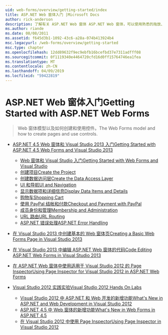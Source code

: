 ```yaml
---
uid: web-forms/overview/getting-started/index
title: ASP.NET Web 窗体入门 |Microsoft Docs
author: rick-anderson
description: 了解有关 ASP.NET Web 窗体 ASP.NET Web 窗体，可以使用熟悉的拖放、 事件驱动模型生成动态网站。 设计图面和 hund...
ms.author: riande
ms.date: 08/08/2011
ms.assetid: f645d3b1-1092-43c6-a28a-074b413924b4
msc.legacyurl: /web-forms/overview/getting-started
msc.type: chapter
ms.openlocfilehash: 12dd89632f9ec9ebfb16bcefbd37e7311adfff08
ms.sourcegitcommit: 0f1119340e4464720cfd16d0ff15764746ea1fea
ms.translationtype: MT
ms.contentlocale: zh-CN
ms.lasthandoff: 04/09/2019
ms.locfileid: "59422819"
---
```

# <a name="getting-started-with-aspnet-web-forms"></a><span data-ttu-id="ca3a7-104">ASP.NET Web 窗体入门</span><span class="sxs-lookup"><span data-stu-id="ca3a7-104">Getting Started with ASP.NET Web Forms</span></span>

> <span data-ttu-id="ca3a7-105">Web 窗体模型以及如何创建和使用控件。</span><span class="sxs-lookup"><span data-stu-id="ca3a7-105">The Web Forms model and how to create pages and use controls.</span></span>


- [<span data-ttu-id="ca3a7-106">ASP.NET 4.5 Web 窗体和 Visual Studio 2013 入门</span><span class="sxs-lookup"><span data-stu-id="ca3a7-106">Getting Started with ASP.NET 4.5 Web Forms and Visual Studio 2013</span></span>](getting-started-with-aspnet-45-web-forms/index.md)

    - [<span data-ttu-id="ca3a7-107">Web 窗体和 Visual Studio 入门</span><span class="sxs-lookup"><span data-stu-id="ca3a7-107">Getting Started with Web Forms and Visual Studio</span></span>](getting-started-with-aspnet-45-web-forms/introduction-and-overview.md)
    - [<span data-ttu-id="ca3a7-108">创建项目</span><span class="sxs-lookup"><span data-stu-id="ca3a7-108">Create the Project</span></span>](getting-started-with-aspnet-45-web-forms/create-the-project.md)
    - [<span data-ttu-id="ca3a7-109">创建数据访问层</span><span class="sxs-lookup"><span data-stu-id="ca3a7-109">Create the Data Access Layer</span></span>](getting-started-with-aspnet-45-web-forms/create_the_data_access_layer.md)
    - [<span data-ttu-id="ca3a7-110">UI 和导航</span><span class="sxs-lookup"><span data-stu-id="ca3a7-110">UI and Navigation</span></span>](getting-started-with-aspnet-45-web-forms/ui_and_navigation.md)
    - [<span data-ttu-id="ca3a7-111">显示数据项和详细信息</span><span class="sxs-lookup"><span data-stu-id="ca3a7-111">Display Data Items and Details</span></span>](getting-started-with-aspnet-45-web-forms/display_data_items_and_details.md)
    - [<span data-ttu-id="ca3a7-112">购物车</span><span class="sxs-lookup"><span data-stu-id="ca3a7-112">Shopping Cart</span></span>](getting-started-with-aspnet-45-web-forms/shopping-cart.md)
    - [<span data-ttu-id="ca3a7-113">使用 PayPal 结帐和付款</span><span class="sxs-lookup"><span data-stu-id="ca3a7-113">Checkout and Payment with PayPal</span></span>](getting-started-with-aspnet-45-web-forms/checkout-and-payment-with-paypal.md)
    - [<span data-ttu-id="ca3a7-114">成员身份和管理</span><span class="sxs-lookup"><span data-stu-id="ca3a7-114">Membership and Administration</span></span>](getting-started-with-aspnet-45-web-forms/membership-and-administration.md)
    - [<span data-ttu-id="ca3a7-115">URL 路由</span><span class="sxs-lookup"><span data-stu-id="ca3a7-115">URL Routing</span></span>](getting-started-with-aspnet-45-web-forms/url-routing.md)
    - [<span data-ttu-id="ca3a7-116">ASP.NET 错误处理</span><span class="sxs-lookup"><span data-stu-id="ca3a7-116">ASP.NET Error Handling</span></span>](getting-started-with-aspnet-45-web-forms/aspnet-error-handling.md)
- [<span data-ttu-id="ca3a7-117">在 Visual Studio 2013 中创建基本的 Web 窗体页</span><span class="sxs-lookup"><span data-stu-id="ca3a7-117">Creating a Basic Web Forms Page in Visual Studio 2013</span></span>](creating-a-basic-web-forms-page.md)
- [<span data-ttu-id="ca3a7-118">在 Visual Studio 2013 中编辑 ASP.NET Web 窗体的代码</span><span class="sxs-lookup"><span data-stu-id="ca3a7-118">Code Editing ASP.NET Web Forms in Visual Studio 2013</span></span>](code-editing-in-web-forms-pages.md)
- [<span data-ttu-id="ca3a7-119">在 ASP.NET Web 窗体中使用适用于 Visual Studio 2012 的 Page Inspector</span><span class="sxs-lookup"><span data-stu-id="ca3a7-119">Using Page Inspector for Visual Studio 2012 in ASP.NET Web Forms</span></span>](using-page-inspector-in-a-visual-studio-11-beta-web-forms-project.md)
- [<span data-ttu-id="ca3a7-120">Visual Studio 2012 实践实验</span><span class="sxs-lookup"><span data-stu-id="ca3a7-120">Visual Studio 2012 Hands On Labs</span></span>](hands-on-labs/index.md)

    - [<span data-ttu-id="ca3a7-121">Visual Studio 2012 中 ASP.NET 和 Web 开发的新增功能</span><span class="sxs-lookup"><span data-stu-id="ca3a7-121">What's New in ASP.NET and Web Development in Visual Studio 2012</span></span>](hands-on-labs/whats-new-in-aspnet-and-web-development-in-visual-studio-2012.md)
    - [<span data-ttu-id="ca3a7-122">ASP.NET 4.5 中 Web 窗体的新增功能</span><span class="sxs-lookup"><span data-stu-id="ca3a7-122">What's New in Web Forms in ASP.NET 4.5</span></span>](hands-on-labs/whats-new-in-web-forms-in-aspnet-45.md)
    - [<span data-ttu-id="ca3a7-123">在 Visual Studio 2012 中使用 Page Inspector</span><span class="sxs-lookup"><span data-stu-id="ca3a7-123">Using Page Inspector in Visual Studio 2012</span></span>](hands-on-labs/using-page-inspector-in-visual-studio-2012.md)
